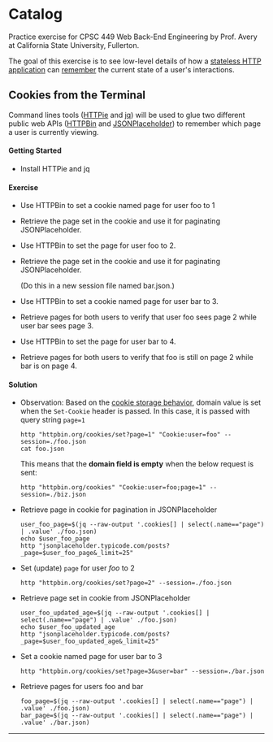 # Catalog

Practice exercise for CPSC 449 Web Back-End Engineering by Prof. Avery at California State University, Fullerton.

The goal of this exercise is to see low-level details of how a [stateless HTTP application][1] can [remember][2] the current state of a user's interactions.


## Cookies from the Terminal

Command lines tools ([HTTPie][1] and [jq][3]) will be used to glue two different public web APIs ([HTTPBin][4] and [JSONPlaceholder][5]) to remember which page a user is currently viewing.


#### Getting Started

+ Install HTTPie and jq





#### Exercise

+ Use HTTPBin to set a cookie named page for user foo to 1
+ Retrieve the page set in the cookie and use it for paginating JSONPlaceholder.
+ Use HTTPBin to set the page for user foo to 2.
+ Retrieve the page set in the cookie and use it for paginating JSONPlaceholder.

  (Do this in a new session file named bar.json.)

+ Use HTTPBin to set a cookie named page for user bar to 3.
+ Retrieve pages for both users to verify that user foo sees page 2 while user bar sees page 3.
+ Use HTTPBin to set the page for user bar to 4.
+ Retrieve pages for both users to verify that foo is still on page 2 while bar is on page 4.


#### Solution

+ Observation: Based on the [cookie storage behavior][6], domain value is set when the `Set-Cookie` header is passed. In this case, it is passed with query string `page=1`

  ```
  http "httpbin.org/cookies/set?page=1" "Cookie:user=foo" --session=./foo.json
  cat foo.json
  ```

  This means that the **domain field is empty** when the below request is sent:

  `http "httpbin.org/cookies" "Cookie:user=foo;page=1" --session=./biz.json`

+ Retrieve page in cookie for pagination in JSONPlaceholder

  ```
  user_foo_page=$(jq --raw-output '.cookies[] | select(.name=="page") | .value' ./foo.json)
  echo $user_foo_page
  http "jsonplaceholder.typicode.com/posts?_page=$user_foo_page&_limit=25"
  ```

+ Set (update) `page` for user *foo* to 2

  `http "httpbin.org/cookies/set?page=2" --session=./foo.json`

+ Retrieve page set in cookie from JSONPlaceholder

  ```
  user_foo_updated_age=$(jq --raw-output '.cookies[] | select(.name=="page") | .value' ./foo.json)
  echo $user_foo_updated_age
  http "jsonplaceholder.typicode.com/posts?_page=$user_foo_updated_age&_limit=25"
  ```

+ Set a cookie named page for user bar to 3

  `http "httpbin.org/cookies/set?page=3&user=bar" --session=./bar.json`

+ Retrieve pages for users foo and bar

  ```
  foo_page=$(jq --raw-output '.cookies[] | select(.name=="page") | .value' ./foo.json)
  bar_page=$(jq --raw-output '.cookies[] | select(.name=="page") | .value' ./bar.json)
  ```

---


[1]: https://httpie.io/
[2]: https://httpie.io/docs/cli/sessions
[3]: https://stedolan.github.io/jq/
[4]: https://httpbin.org/
[5]: https://jsonplaceholder.typicode.com/
[6]: https://httpie.io/docs/cli/cookie-storage-behavior
